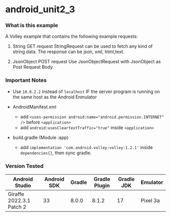 # android_unit2_3

### What is this example

A Volley example that contains the following example requests:

1. String GET request
StringRequest can be used to fetch any kind of string data. The response can be json, xml, html,text.

2. JsonObject POST request
Use JsonObjectRequest with JsonObject as Post Request Body.


### Important Notes

- Use `10.0.2.2` instead of `localhost` IF the server program is running on the same host as the Android Enmulator

- AndroidManifest.xml
    - add `<uses-permission android:name="android.permission.INTERNET" />` before `<application>`
    - add `android:usesCleartextTraffic="true"` inside `<application>`

- build.gradle (Module :app)
    - add `implementation 'com.android.volley:volley:1.2.1'` inside `dependencies{}`, then sync gradle.


### Version Tested
|Android Studio            | Android SDK | Gradle | Gradle Plugin | Gradle JDK | Emulator |
|--------------------------|-------------|--------|---------------|------------|----------|
|Giraffe 2022.3.1 Patch 2  |     33      | 8.0.0  |    8.1.2      |    17      | Pixel 3a |

